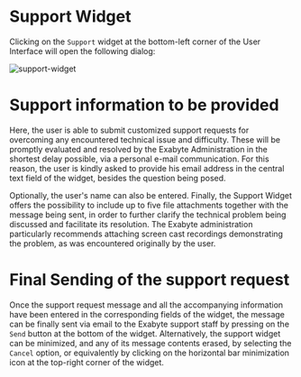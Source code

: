 # Support Widget

Clicking on the `Support` widget at the bottom-left corner of the User Interface will open the following dialog:

![support-widget](/images/support-widget.png "Support Widget")

# Support information to be provided

Here, the user is able to submit customized support requests for overcoming any encountered technical issue and difficulty. These will be promptly evaluated and resolved by the Exabyte Administration in the shortest delay possible, via a personal e-mail communication. For this reason, the user is kindly asked to provide his email address in the central text field of the widget, besides the question being posed. 

Optionally, the user's name can also be entered. Finally, the Support Widget offers the possibility to include up to five file attachments together with the message being sent, in order to further clarify the technical problem being discussed and facilitate its resolution. The Exabyte administration particularly recommends attaching screen cast recordings demonstrating the problem, as was encountered originally by the user.  

# Final Sending of the support request

Once the support request message and all the accompanying information have been entered in the corresponding fields of the widget, the message can be finally sent via email to the Exabyte support staff by pressing on the `Send` button at the bottom of the widget. Alternatively, the support widget can be minimized, and any of its message contents erased, by selecting the `Cancel` option, or equivalently by clicking on the horizontal bar minimization icon at the top-right corner of the widget.  
